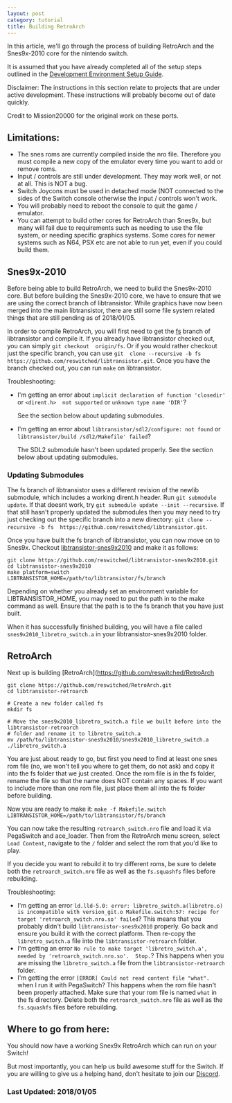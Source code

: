 ```yaml
---
layout: post
category: tutorial
title: Building RetroArch
---
```


In this article, we'll go through the process of building RetroArch and the 
Snes9x-2010 core for the nintendo switch.

It is assumed that you have already completed all of the setup steps outlined
in the [Development Environment Setup Guide](https://reswitchedweekly.github.io/Development-Setup/).

Disclaimer: The instructions in this section relate to projects that are under
active development. These instructions will probably become out of date quickly.

Credit to Mission20000 for the original work on these ports.

## Limitations:

- The snes roms are currently compiled inside the nro file. Therefore you must compile 
a new copy of the emulator every time you want to add or remove roms.
- Input / controls are still under development. They may work well, or not at all. 
This is NOT a bug.
- Switch Joycons must be used in detached mode (NOT connected to the sides of the
Switch console otherwise the input / controls won't work.
- You will probably need to reboot the console to quit the game / emulator.
- You can attempt to build other cores for RetroArch than Snes9x, but many will fail due to 
requirements such as needing to use the file system, or needing specific graphics
systems. Some cores for newer systems such as N64, PSX etc are not able to run yet, even 
if you could build them.

## Snes9x-2010

Before being able to build RetroArch, we need to build the Snes9x-2010 core. But before
building the Snes9x-2010 core, we have to ensure that we are using the correct branch of
libtransistor. While graphics have now been merged into the main libtransistor, there are
still some file system related things that are still pending as of 2018/01/05.

In order to compile RetroArch, you will first need to get the 
[fs](https://github.com/reswitched/libtransistor/tree/fs) branch of libtransistor and 
compile it. If you already have libtransistor checked out, you can simply `git checkout 
origin/fs`. Or if you would rather checkout just the specific branch, you can use `git 
clone --recursive -b fs https://github.com/reswitched/libtransistor.git`. 
Once you have the branch checked out, you can run `make` on libtransistor.

Troubleshooting:
- I'm getting an error about `implicit declaration of function 'closedir'` or `<dirent.h> 
  not supported` or `unknown type name 'DIR'`?

  See the section below about updating submodules.

- I'm getting an error about `libtransistor/sdl2/configure: not found` or `libtransistor/build
/sdl2/Makefile' failed`?

  The SDL2 submodule hasn't been updated properly. See the section below about
  updating submodules.

### Updating Submodules

The fs branch of libtransistor uses a different revision of the newlib 
submodule, which includes a working dirent.h header. Run `git submodule update`. If that 
doesnt work, try `git submodule update --init --recursive`. If that still hasn't properly 
updated the submodules then you may need to try just checking out the specific branch into 
a new directory: `git clone --recursive -b fs 
https://github.com/reswitched/libtransistor.git`.

Once you have built the fs branch of libtransistor, you can now move 
on to Snes9x. Checkout [libtransistor-snes9x2010](https://github.com/reswitched/libtransistor-snes9x2010)
and make it as follows:

```
git clone https://github.com/reswitched/libtransistor-snes9x2010.git
cd libtransistor-snes9x2010
make platform=switch LIBTRANSISTOR_HOME=/path/to/libtransistor/fs/branch
```
Depending on whether you already set an environment variable for LIBTRANSISTOR_HOME, you 
may need to put the path in to the make command as well. Ensure that the path is to the 
fs branch that you have just built.

When it has successfully finished building, you will have a file called `snes9x2010_libretro_switch.a`
in your libtransistor-snes9x2010 folder.


## RetroArch

Next up is building [RetroArch](https://github.com/reswitched/RetroArch

```
git clone https://github.com/reswitched/RetroArch.git
cd libtransistor-retroarch

# Create a new folder called fs
mkdir fs

# Move the snes9x2010_libretro_switch.a file we built before into the libtransistor-retroarch 
# folder and rename it to libretro_switch.a
mv /path/to/libtransistor-snes9x2010/snes9x2010_libretro_switch.a ./libretro_switch.a
```

You are just about ready to go, but first you need to find at least one snes rom file (no, we 
won't tell you where to get them, do not ask) and copy it into the fs folder that we just created.
Once the rom file is in the fs folder, rename the file so that the name does NOT contain any spaces.
If you want to include more than one rom file, just place them all into the fs folder before building.

Now you are ready to make it: `make -f Makefile.switch LIBTRANSISTOR_HOME=/path/to/libtransistor/fs/branch`

You can now take the resulting `retroarch_switch.nro` file and load it via PegaSwitch and ace_loader.
Then from the RetroArch menu screen, select `Load Content`, navigate to the `/` folder and select the rom
that you'd like to play.

If you decide you want to rebuild it to try different roms, be sure to delete both the `retroarch_switch.nro` 
file as well as the `fs.squashfs` files before rebuilding.

Troubleshooting:
- I'm getting an error `ld.lld-5.0: error: libretro_switch.a(libretro.o) is incompatible with version_git.o
Makefile.switch:57: recipe for target 'retroarch_switch.nro.so' failed`?
This means that you probably didn't build `libtransistor-snes9x2010` properly. Go back and ensure you
build it with the correct platform. Then re-copy the `libretro_switch.a` file into the `libtransistor-retroarch`
folder.
- I'm getting an error `No rule to make target 'libretro_switch.a', needed by 'retroarch_switch.nro.so'.  Stop.`?
This happens when you are missing the `libretro_switch.a` file from the `libtransistor-retroarch` folder.
- I'm getting the error `[ERROR] Could not read content file "what".` when I run it with PegaSwitch?
This happens when the rom file hasn't been properly attached. Make sure that your rom file is named `what` in the
fs directory. Delete both the `retroarch_switch.nro` file as well as the `fs.squashfs` files before rebuilding.

## Where to go from here:

You should now have a working Snex9x RetroArch which can run on your Switch!

But most importantly, you can help us build awesome stuff for the Switch. If you
are willing to give us a helping hand, don't hesitate to join our
[Discord](https://discordapp.com/invite/DThbZ7z).

### Last Updated: 2018/01/05
